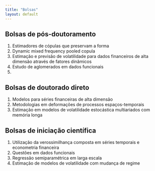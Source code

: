 ```yaml
---
title: "Bolsas"
layout: default
---
```


## Bolsas de p&oacute;s-doutoramento

1. Estimadores de cópulas que preservam a forma
2. Dynamic mixed frequency pooled copula
3. Estimação e previsão de volatilidade para dados financeiros de alta dimensão através de fatores dinâmicos
4. Estudo de aglomerados em dados funcionais
5. 

## Bolsas de doutorado direto

1. Modelos para séries financeiras de alta dimensão
2. Metodologias em deformações de processos espaços-temporais
3. Estimação em modelos de volatilidade estocástica multiariados com memória longa

## Bolsas de inicia&ccedil;&atilde;o cient&iacute;fica

1. Utilização da verossimilhança composta em séries temporais e econometria financeira
2. Questões em dados funcionais
3. Regressão semiparamétrica em larga escala
4. Estimação de modelos de volatilidade com mudança de regime

